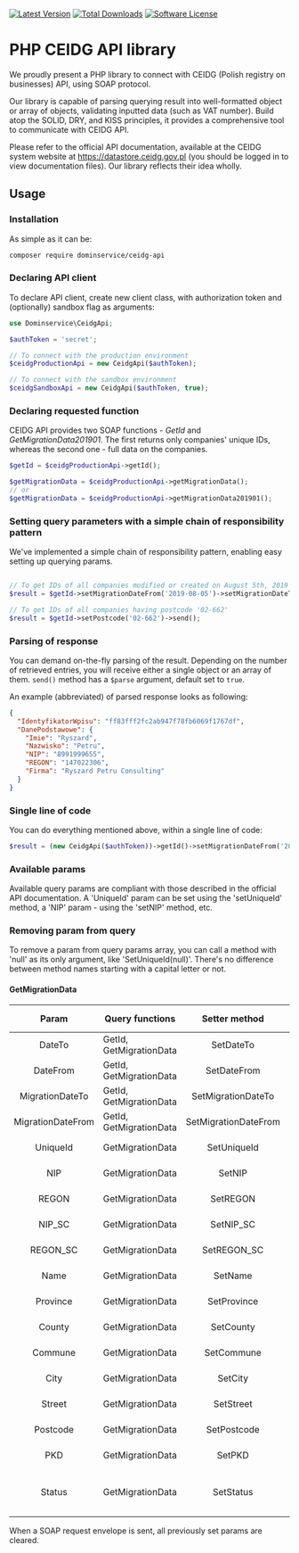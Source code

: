 [![Latest Version](https://img.shields.io/github/release/dominservice/ceidg-api.svg?style=flat-square)](https://github.com/dominservice/ceidg-api/releases)
[![Total Downloads](https://img.shields.io/packagist/dt/dominservice/ceidg-api.svg?style=flat-square)](https://packagist.org/packages/dominservice/ceidg-api)
[![Software License](https://img.shields.io/badge/license-MIT-brightgreen.svg?style=flat-square)](LICENSE)

# PHP CEIDG API library
We proudly present a PHP library to connect with CEIDG (Polish registry on businesses) API, using SOAP protocol.

Our library is capable of parsing querying result into well-formatted object or array of objects, validating inputted data (such as VAT number). Build atop the SOLID, DRY, and KISS principles, it provides a comprehensive tool to communicate with CEIDG API.

Please refer to the official API documentation, available at the CEIDG system website at https://datastore.ceidg.gov.pl (you should be logged in to view documentation files). Our library reflects their idea wholly.

## Usage

### Installation

As simple as it can be:
```bash
composer require dominservice/ceidg-api
```

### Declaring API client

To declare API client, create new client class, with authorization token and (optionally) sandbox flag as arguments:

```php
use Dominservice\CeidgApi;

$authToken = 'secret';

// To connect with the production environment
$ceidgProductionApi = new CeidgApi($authToken);

// To connect with the sandbox environment
$ceidgSandboxApi = new CeidgApi($authToken, true);
```

### Declaring requested function

CEIDG API provides two SOAP functions - _GetId_ and _GetMigrationData201901_. The first returns only companies' unique IDs, whereas the second one - full data on the companies.

```php
$getId = $ceidgProductionApi->getId();

$getMigrationData = $ceidgProductionApi->getMigrationData();
// or
$getMigrationData = $ceidgProductionApi->getMigrationData201901();
```

### Setting query parameters with a simple chain of responsibility pattern

We've implemented a simple chain of responsibility pattern, enabling easy setting up querying params.

```php

// To get IDs of all companies modified or created on August 5th, 2019
$result = $getId->setMigrationDateFrom('2019-08-05')->setMigrationDateTo('2019-08-05')->send();

// To get IDs of all companies having postcode '02-662'
$result = $getId->setPostcode('02-662')->send();
```

### Parsing of response

You can demand on-the-fly parsing of the result. Depending on the number of retrieved entries, you will receive either a single object or an array of them. ```send()``` method has a ```$parse``` argument, default set to ```true```.

An example (abbreviated) of parsed response looks as following:

```json
{
  "IdentyfikatorWpisu": "ff83fff2fc2ab947f78fb6069f1767df",
  "DanePodstawowe": {
    "Imie": "Ryszard",
    "Nazwisko": "Petru",
    "NIP": "8991999655",
    "REGON": "147022306",
    "Firma": "Ryszard Petru Consulting"
  }
}
```
### Single line of code

You can do everything mentioned above, within a single line of code:

```php
$result = (new CeidgApi($authToken))->getId()->setMigrationDateFrom('2019-08-05')->setMigrationDateTo('2019-08-05')->send();
```

### Available params

Available query params are compliant with those described in the official API documentation. A 'UniqueId' param can be set using the 'setUniqueId' method, a 'NIP' param - using the 'setNIP' method, etc.

### Removing param from query

To remove a param from query params array, you can call a method with 'null' as its only argument, like 'SetUniqueId(null)'. There's no difference between method names starting with a capital letter or not.

#### GetMigrationData

|       Param       | Query functions         |     Setter method    |                 Type                 | Has validator? |
|:-----------------:|-------------------------|:--------------------:|:------------------------------------:|----------------|
| DateTo            | GetId, GetMigrationData | SetDateTo            | String ('Y-m-d')                     | not yet        |
| DateFrom          | GetId, GetMigrationData | SetDateFrom          | String ('Y-m-d')                     | not yet        |
| MigrationDateTo   | GetId, GetMigrationData | SetMigrationDateTo   | String ('Y-m-d')                     | not yet        |
| MigrationDateFrom | GetId, GetMigrationData | SetMigrationDateFrom | String ('Y-m-d')                     | not yet        |
| UniqueId          | GetMigrationData        | SetUniqueId          | Array of strings                     | not yet        |
| NIP               | GetMigrationData        | SetNIP               | Array of strings                     | yes            |
| REGON             | GetMigrationData        | SetREGON             | Array of strings                     | yes            |
| NIP_SC            | GetMigrationData        | SetNIP_SC            | Array of strings                     | yes            |
| REGON_SC          | GetMigrationData        | SetREGON_SC          | Array of strings                     | yes            |
| Name              | GetMigrationData        | SetName              | Array of strings                     | no             |
| Province          | GetMigrationData        | SetProvince          | Array of strings                     | no             |
| County            | GetMigrationData        | SetCounty            | Array of strings                     | no             |
| Commune           | GetMigrationData        | SetCommune           | Array of strings                     | no             |
| City              | GetMigrationData        | SetCity              | Array of strings                     | no             |
| Street            | GetMigrationData        | SetStreet            | Array of strings                     | no             |
| Postcode          | GetMigrationData        | SetPostcode          | Array of strings                     | yes            |
| PKD               | GetMigrationData        | SetPKD               | Array of strings                     | yes            |
| Status            | GetMigrationData        | SetStatus            | Array of integers within [1,2,3,4,9] | yes            |

When a SOAP request envelope is sent, all previously set params are cleared.
